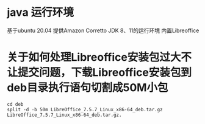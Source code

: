 # java 运行环境 
基于ubuntu 20.04 提供Amazon Corretto JDK 8、11的运行环境 内置Libreoffice

# 关于如何处理Libreoffice安装包过大不让提交问题，下载Libreoffice安装包到deb目录执行语句切割成50M小包
```shell
cd deb
split -d -b 50m LibreOffice_7.5.7_Linux_x86-64_deb.tar.gz LibreOffice_7.5.7_Linux_x86-64_deb.tar.gz.
```